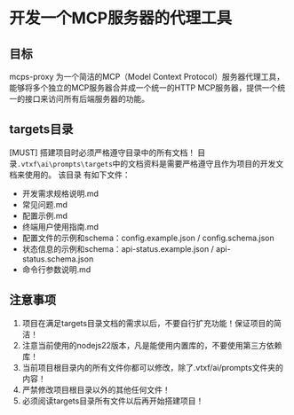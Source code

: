 # 开发一个MCP服务器的代理工具

## 目标
mcps-proxy 为一个简洁的MCP（Model Context Protocol）服务器代理工具，能够将多个独立的MCP服务器合并成一个统一的HTTP MCP服务器，提供一个统一的接口来访问所有后端服务器的功能。

## targets目录
[MUST] 搭建项目时必须严格遵守目录中的所有文档！
目录`.vtxf\ai\prompts\targets`中的文档资料是需要严格遵守且作为项目的开发文档来使用的。
该目录 有如下文件：
- 开发需求规格说明.md
- 常见问题.md
- 配置示例.md
- 终端用户使用指南.md
- 配置文件的示例和schema：config.example.json / config.schema.json
- 状态信息的示例和schema：api-status.example.json / api-status.schema.json
- 命令行参数说明.md

## 注意事项
1. 项目在满足targets目录文档的需求以后，不要自行扩充功能！保证项目的简洁！
2. 注意当前使用的nodejs22版本，凡是能使用内置库的，不要使用第三方依赖库！
3. 当前项目根目录内的所有文件你都可以修改，除了.vtxf/ai/prompts文件夹的内容！
4. 严禁修改项目根目录以外的其他任何文件！
5. 必须阅读targets目录所有文件以后再开始搭建项目！

